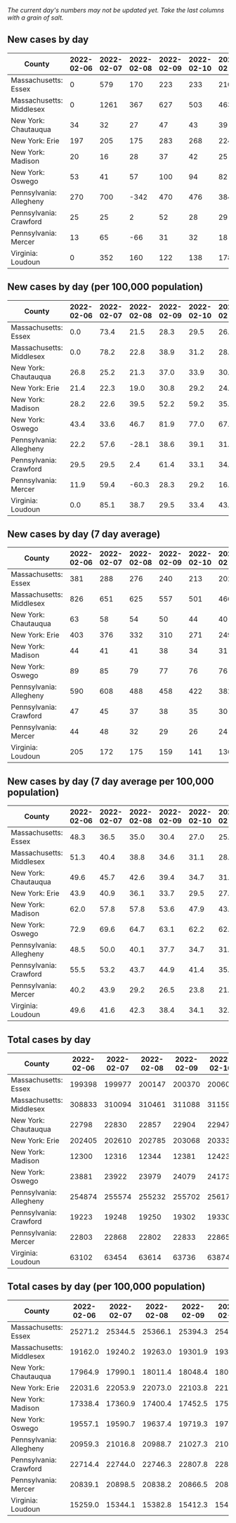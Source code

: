 _The current day's numbers may not be updated yet. Take the last columns with a grain of salt._
## New cases by day

| County | 2022-02-06 | 2022-02-07 | 2022-02-08 | 2022-02-09 | 2022-02-10 | 2022-02-11 | 2022-02-12 |
| --- | --- | --- | --- | --- | --- | --- | --- |
| Massachusetts: Essex | 0 | 579 | 170 | 223 | 233 | 210 |  |
| Massachusetts: Middlesex | 0 | 1261 | 367 | 627 | 503 | 463 |  |
| New York: Chautauqua | 34 | 32 | 27 | 47 | 43 | 39 |  |
| New York: Erie | 197 | 205 | 175 | 283 | 268 | 224 |  |
| New York: Madison | 20 | 16 | 28 | 37 | 42 | 25 |  |
| New York: Oswego | 53 | 41 | 57 | 100 | 94 | 82 |  |
| Pennsylvania: Allegheny | 270 | 700 | -342 | 470 | 476 | 384 | 490 |
| Pennsylvania: Crawford | 25 | 25 | 2 | 52 | 28 | 29 | 37 |
| Pennsylvania: Mercer | 13 | 65 | -66 | 31 | 32 | 18 | 49 |
| Virginia: Loudoun | 0 | 352 | 160 | 122 | 138 | 178 |  |

## New cases by day (per 100,000 population)

| County | 2022-02-06 | 2022-02-07 | 2022-02-08 | 2022-02-09 | 2022-02-10 | 2022-02-11 | 2022-02-12 |
| --- | --- | --- | --- | --- | --- | --- | --- |
| Massachusetts: Essex | 0.0 | 73.4 | 21.5 | 28.3 | 29.5 | 26.6 |  |
| Massachusetts: Middlesex | 0.0 | 78.2 | 22.8 | 38.9 | 31.2 | 28.7 |  |
| New York: Chautauqua | 26.8 | 25.2 | 21.3 | 37.0 | 33.9 | 30.7 |  |
| New York: Erie | 21.4 | 22.3 | 19.0 | 30.8 | 29.2 | 24.4 |  |
| New York: Madison | 28.2 | 22.6 | 39.5 | 52.2 | 59.2 | 35.2 |  |
| New York: Oswego | 43.4 | 33.6 | 46.7 | 81.9 | 77.0 | 67.2 |  |
| Pennsylvania: Allegheny | 22.2 | 57.6 | -28.1 | 38.6 | 39.1 | 31.6 | 40.3 |
| Pennsylvania: Crawford | 29.5 | 29.5 | 2.4 | 61.4 | 33.1 | 34.3 | 43.7 |
| Pennsylvania: Mercer | 11.9 | 59.4 | -60.3 | 28.3 | 29.2 | 16.4 | 44.8 |
| Virginia: Loudoun | 0.0 | 85.1 | 38.7 | 29.5 | 33.4 | 43.0 |  |

## New cases by day (7 day average)

| County | 2022-02-06 | 2022-02-07 | 2022-02-08 | 2022-02-09 | 2022-02-10 | 2022-02-11 | 2022-02-12 |
| --- | --- | --- | --- | --- | --- | --- | --- |
| Massachusetts: Essex | 381 | 288 | 276 | 240 | 213 | 202 |  |
| Massachusetts: Middlesex | 826 | 651 | 625 | 557 | 501 | 460 |  |
| New York: Chautauqua | 63 | 58 | 54 | 50 | 44 | 40 |  |
| New York: Erie | 403 | 376 | 332 | 310 | 271 | 249 |  |
| New York: Madison | 44 | 41 | 41 | 38 | 34 | 31 |  |
| New York: Oswego | 89 | 85 | 79 | 77 | 76 | 76 |  |
| Pennsylvania: Allegheny | 590 | 608 | 488 | 458 | 422 | 382 | 350 |
| Pennsylvania: Crawford | 47 | 45 | 37 | 38 | 35 | 30 | 28 |
| Pennsylvania: Mercer | 44 | 48 | 32 | 29 | 26 | 24 | 20 |
| Virginia: Loudoun | 205 | 172 | 175 | 159 | 141 | 136 |  |

## New cases by day (7 day average per 100,000 population)

| County | 2022-02-06 | 2022-02-07 | 2022-02-08 | 2022-02-09 | 2022-02-10 | 2022-02-11 | 2022-02-12 |
| --- | --- | --- | --- | --- | --- | --- | --- |
| Massachusetts: Essex | 48.3 | 36.5 | 35.0 | 30.4 | 27.0 | 25.6 |  |
| Massachusetts: Middlesex | 51.3 | 40.4 | 38.8 | 34.6 | 31.1 | 28.5 |  |
| New York: Chautauqua | 49.6 | 45.7 | 42.6 | 39.4 | 34.7 | 31.5 |  |
| New York: Erie | 43.9 | 40.9 | 36.1 | 33.7 | 29.5 | 27.1 |  |
| New York: Madison | 62.0 | 57.8 | 57.8 | 53.6 | 47.9 | 43.7 |  |
| New York: Oswego | 72.9 | 69.6 | 64.7 | 63.1 | 62.2 | 62.2 |  |
| Pennsylvania: Allegheny | 48.5 | 50.0 | 40.1 | 37.7 | 34.7 | 31.4 | 28.8 |
| Pennsylvania: Crawford | 55.5 | 53.2 | 43.7 | 44.9 | 41.4 | 35.4 | 33.1 |
| Pennsylvania: Mercer | 40.2 | 43.9 | 29.2 | 26.5 | 23.8 | 21.9 | 18.3 |
| Virginia: Loudoun | 49.6 | 41.6 | 42.3 | 38.4 | 34.1 | 32.9 |  |

## Total cases by day

| County | 2022-02-06 | 2022-02-07 | 2022-02-08 | 2022-02-09 | 2022-02-10 | 2022-02-11 | 2022-02-12 |
| --- | --- | --- | --- | --- | --- | --- | --- |
| Massachusetts: Essex | 199398 | 199977 | 200147 | 200370 | 200603 | 200813 |  |
| Massachusetts: Middlesex | 308833 | 310094 | 310461 | 311088 | 311591 | 312054 |  |
| New York: Chautauqua | 22798 | 22830 | 22857 | 22904 | 22947 | 22986 |  |
| New York: Erie | 202405 | 202610 | 202785 | 203068 | 203336 | 203560 |  |
| New York: Madison | 12300 | 12316 | 12344 | 12381 | 12423 | 12448 |  |
| New York: Oswego | 23881 | 23922 | 23979 | 24079 | 24173 | 24255 |  |
| Pennsylvania: Allegheny | 254874 | 255574 | 255232 | 255702 | 256178 | 256562 | 257052 |
| Pennsylvania: Crawford | 19223 | 19248 | 19250 | 19302 | 19330 | 19359 | 19396 |
| Pennsylvania: Mercer | 22803 | 22868 | 22802 | 22833 | 22865 | 22883 | 22932 |
| Virginia: Loudoun | 63102 | 63454 | 63614 | 63736 | 63874 | 64052 |  |

## Total cases by day (per 100,000 population)

| County | 2022-02-06 | 2022-02-07 | 2022-02-08 | 2022-02-09 | 2022-02-10 | 2022-02-11 | 2022-02-12 |
| --- | --- | --- | --- | --- | --- | --- | --- |
| Massachusetts: Essex | 25271.2 | 25344.5 | 25366.1 | 25394.3 | 25423.9 | 25450.5 |  |
| Massachusetts: Middlesex | 19162.0 | 19240.2 | 19263.0 | 19301.9 | 19333.1 | 19361.8 |  |
| New York: Chautauqua | 17964.9 | 17990.1 | 18011.4 | 18048.4 | 18082.3 | 18113.0 |  |
| New York: Erie | 22031.6 | 22053.9 | 22073.0 | 22103.8 | 22133.0 | 22157.3 |  |
| New York: Madison | 17338.4 | 17360.9 | 17400.4 | 17452.5 | 17511.7 | 17547.0 |  |
| New York: Oswego | 19557.1 | 19590.7 | 19637.4 | 19719.3 | 19796.2 | 19863.4 |  |
| Pennsylvania: Allegheny | 20959.3 | 21016.8 | 20988.7 | 21027.3 | 21066.5 | 21098.1 | 21138.4 |
| Pennsylvania: Crawford | 22714.4 | 22744.0 | 22746.3 | 22807.8 | 22840.9 | 22875.1 | 22918.9 |
| Pennsylvania: Mercer | 20839.1 | 20898.5 | 20838.2 | 20866.5 | 20895.8 | 20912.2 | 20957.0 |
| Virginia: Loudoun | 15259.0 | 15344.1 | 15382.8 | 15412.3 | 15445.7 | 15488.7 |  |
